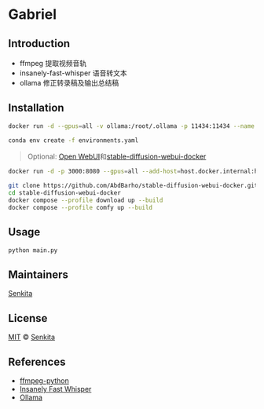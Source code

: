 # Gabriel

## Introduction

- ffmpeg 提取视频音轨
- insanely-fast-whisper 语音转文本
- ollama 修正转录稿及输出总结稿

## Installation

```bash
docker run -d --gpus=all -v ollama:/root/.ollama -p 11434:11434 --name ollama --restart always ollama/ollama:latest

conda env create -f environments.yaml
```

> Optional: [Open WebUI](https://github.com/open-webui/open-webui)和[stable-diffusion-webui-docker](https://github.com/AbdBarho/stable-diffusion-webui-docker)

```bash
docker run -d -p 3000:8080 --gpus=all --add-host=host.docker.internal:host-gateway -e "WEBUI_AUTH=False" -v open-webui:/app/backend/data --name open-webui --restart always ghcr.io/open-webui/open-webui:main
 
git clone https://github.com/AbdBarho/stable-diffusion-webui-docker.git
cd stable-diffusion-webui-docker
docker compose --profile download up --build
docker compose --profile comfy up --build
```

## Usage

```bash
python main.py
```

## Maintainers

[Senkita](https://github.com/Senkita)

## License

[MIT](LICENSE) &copy; [Senkita](https://github.com/Senkita)

## References

- [ffmpeg-python](https://github.com/kkroening/ffmpeg-python)
- [Insanely Fast Whisper](https://github.com/Vaibhavs10/insanely-fast-whisper)
- [Ollama](https://github.com/ollama/ollama)
